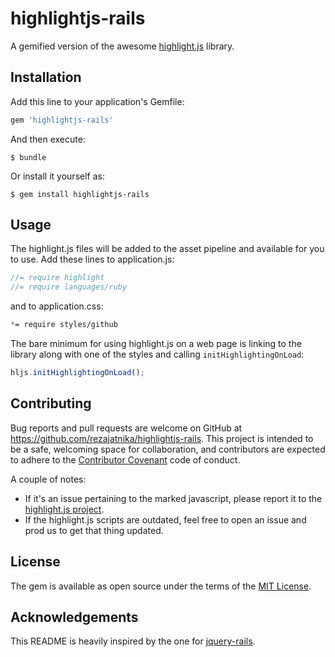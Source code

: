 # highlightjs-rails

A gemified version of the awesome [highlight.js](https://highlightjs.org) library.

## Installation

Add this line to your application's Gemfile:

```ruby
gem 'highlightjs-rails'
```

And then execute:

    $ bundle

Or install it yourself as:

    $ gem install highlightjs-rails

## Usage

The highlight.js files will be added to the asset pipeline and available for you to use. Add these lines to application.js:

```js
//= require highlight
//= require languages/ruby
```

and to application.css:

```css
*= require styles/github
```

The bare minimum for using highlight.js on a web page is linking to the library along with one of the styles and calling `initHighlightingOnLoad`:

```js
hljs.initHighlightingOnLoad();
```

## Contributing

Bug reports and pull requests are welcome on GitHub at https://github.com/rezajatnika/highlightjs-rails. This project is intended to be a safe, welcoming space for collaboration, and contributors are expected to adhere to the [Contributor Covenant](http://contributor-covenant.org) code of conduct.

A couple of notes:

* If it's an issue pertaining to the marked javascript, please report it to the [highlight.js project](https://github.com/isagalaev/highlight.js).
* If the highlight.js scripts are outdated, feel free to open an issue and prod us to get that thing updated.

## License

The gem is available as open source under the terms of the [MIT License](http://opensource.org/licenses/MIT).

## Acknowledgements

This README is heavily inspired by the one for [jquery-rails](https://github.com/rails/jquery-rails).
